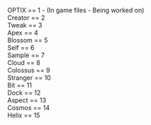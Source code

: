 OPTIX               == 1 - (In game files - Being worked on)  
Creator             == 2  
Tweak               == 3  
Apex                == 4  
Blossom             == 5  
Self                == 6  
Sample              == 7  
Cloud               == 8  
Colossus            == 9  
Stranger            == 10  
Bit                 == 11  
Dock                == 12  
Aspect              == 13  
Cosmos              == 14  
Helix               == 15  